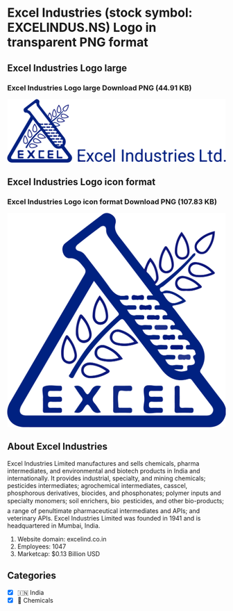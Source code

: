 # Excel Industries (stock symbol: EXCELINDUS.NS) Logo in transparent PNG format

## Excel Industries Logo large

### Excel Industries Logo large Download PNG (44.91 KB)

![Excel Industries Logo large Download PNG (44.91 KB)](/img/orig/EXCELINDUS.NS_BIG-8f3227da.png)

## Excel Industries Logo icon format

### Excel Industries Logo icon format Download PNG (107.83 KB)

![Excel Industries Logo icon format Download PNG (107.83 KB)](/img/orig/EXCELINDUS.NS-666279e1.png)

## About Excel Industries

Excel Industries Limited manufactures and sells chemicals, pharma intermediates, and environmental and biotech products in India and internationally. It provides industrial, specialty, and mining chemicals; pesticides intermediates; agrochemical intermediates, casscel, phosphorous derivatives, biocides, and phosphonates; polymer inputs and specialty monomers; soil enrichers, bio  pesticides, and other bio-products; a range of penultimate pharmaceutical intermediates and APIs; and veterinary APIs. Excel Industries Limited was founded in 1941 and is headquartered in Mumbai, India.

1. Website domain: excelind.co.in
2. Employees: 1047
3. Marketcap: $0.13 Billion USD


## Categories
- [x] 🇮🇳 India
- [x] 🧪 Chemicals
